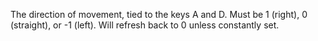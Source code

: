 The direction of movement, tied to the keys A and D. Must be 1 (right), 0 (straight), or -1 (left). Will refresh back to 0 unless constantly set.